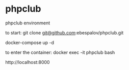 # phpclub
phpclub environment

to start: 
git clone git@github.com:ebespalov/phpclub.git

docker-compose up -d

to enter the container:
docker exec -it phpclub bash

http://localhost:8000
